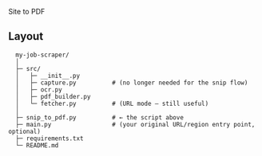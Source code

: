 Site to PDF

## Layout 
      my-job-scraper/
      │
      ├─ src/
      │   ├─ __init__.py
      │   ├─ capture.py          # (no longer needed for the snip flow)
      │   ├─ ocr.py
      │   ├─ pdf_builder.py
      │   └─ fetcher.py          # (URL mode – still useful)
      │
      ├─ snip_to_pdf.py          # ← the script above
      ├─ main.py                 # (your original URL/region entry point, optional)
      ├─ requirements.txt
      └─ README.md
